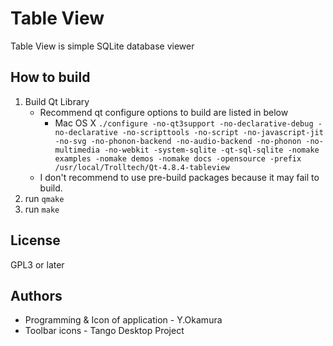 Table View
==========

Table View is simple SQLite database viewer

How to build
------------

1. Build Qt Library
     * Recommend qt configure options to build are listed in below
         * Mac OS X `./configure -no-qt3support -no-declarative-debug -no-declarative -no-scripttools -no-script -no-javascript-jit -no-svg -no-phonon-backend -no-audio-backend -no-phonon -no-multimedia -no-webkit -system-sqlite -qt-sql-sqlite -nomake examples -nomake demos -nomake docs -opensource -prefix /usr/local/Trolltech/Qt-4.8.4-tableview`
     * I don't recommend to use pre-build packages because it may fail to build.
2. run `qmake`
3. run `make`

License
-------

GPL3 or later


Authors
-------

* Programming & Icon of application - Y.Okamura
* Toolbar icons - Tango Desktop Project

